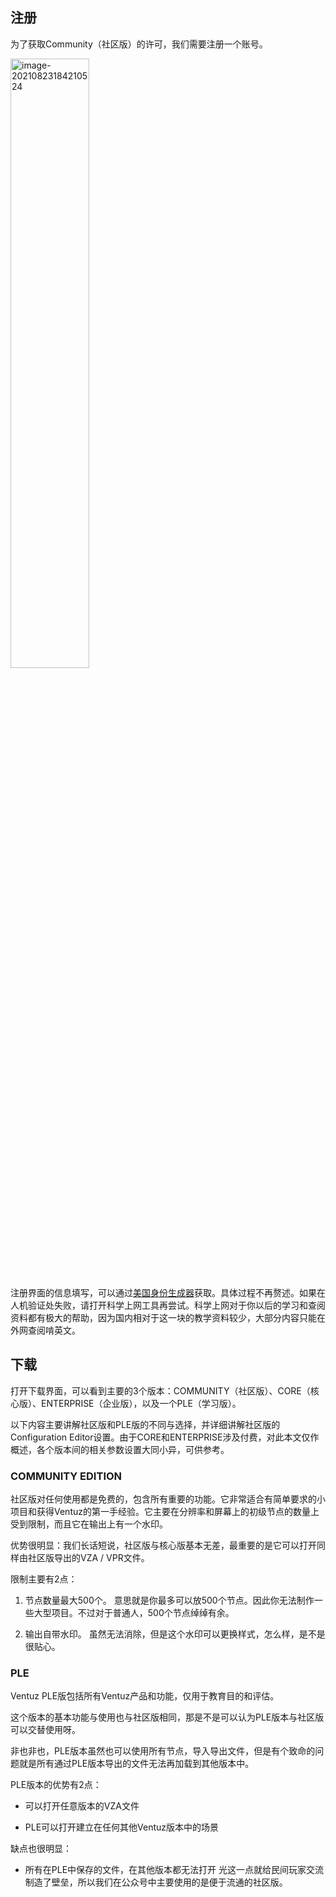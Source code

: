 ## 注册

为了获取Community（社区版）的许可，我们需要注册一个账号。

<img src="https://cdn.jsdelivr.net/gh/Wutpeach/Notes_pic/pic/202108231842563.png" alt="image-20210823184210524" style="width:50%;" />

注册界面的信息填写，可以通过[美国身份生成器](http://www.shenfendaquan.com/)获取。具体过程不再赘述。如果在人机验证处失败，请打开科学上网工具再尝试。科学上网对于你以后的学习和查阅资料都有极大的帮助，因为国内相对于这一块的教学资料较少，大部分内容只能在外网查阅啃英文。

## 下载

打开下载界面，可以看到主要的3个版本：COMMUNITY（社区版）、CORE（核心版）、ENTERPRISE（企业版），以及一个PLE（学习版）。

以下内容主要讲解社区版和PLE版的不同与选择，并详细讲解社区版的Configuration Editor设置。由于CORE和ENTERPRISE涉及付费，对此本文仅作概述，各个版本间的相关参数设置大同小异，可供参考。


### COMMUNITY EDITION

社区版对任何使用都是免费的，包含所有重要的功能。它非常适合有简单要求的小项目和获得Ventuz的第一手经验。它主要在分辨率和屏幕上的初级节点的数量上受到限制，而且它在输出上有一个水印。

优势很明显：我们长话短说，社区版与核心版基本无差，最重要的是它可以打开同样由社区版导出的VZA / VPR文件。

限制主要有2点：

1. 节点数量最大500个。
    意思就是你最多可以放500个节点。因此你无法制作一些大型项目。不过对于普通人，500个节点绰绰有余。

2. 输出自带水印。
    虽然无法消除，但是这个水印可以更换样式，怎么样，是不是很贴心。

### PLE

Ventuz PLE版包括所有Ventuz产品和功能，仅用于教育目的和评估。

这个版本的基本功能与使用也与社区版相同，那是不是可以认为PLE版本与社区版可以交替使用呀。

非也非也，PLE版本虽然也可以使用所有节点，导入导出文件，但是有个致命的问题就是所有通过PLE版本导出的文件无法再加载到其他版本中。

PLE版本的优势有2点：

- 可以打开任意版本的VZA文件

- PLE可以打开建立在任何其他Ventuz版本中的场景

缺点也很明显：
- 所有在PLE中保存的文件，在其他版本都无法打开
光这一点就给民间玩家交流制造了壁垒，所以我们在公众号中主要使用的是便于流通的社区版。



